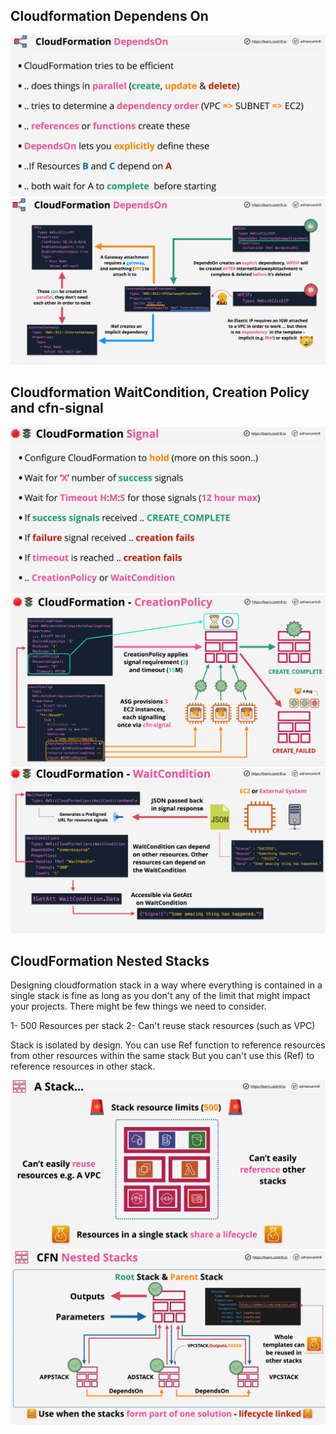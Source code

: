## Cloudformation Dependens On

![DependsOn](./images/image-1.png)
![DependsOn](./images/image-2.png)

## Cloudformation WaitCondition, Creation Policy and cfn-signal

![cfn-signal](./images/image-3.png)
![CreationPolicy](./images/image-4.png)
![WaitCondition](./images/image-5.png)

## CloudFormation Nested Stacks

Designing cloudformation stack in a way where everything is contained in a single stack is fine as long as you don't any of the limit that might impact your projects. There might be few things we need to consider.

1- 500 Resources per stack
2- Can't reuse stack resources (such as VPC)

Stack is isolated by design. You can use Ref function to reference resources from other resources within the same stack But you can't use this (Ref) to reference resources in other stack.

![Nested](./images/image-6.png)
![Nested](./images/image-7.png)